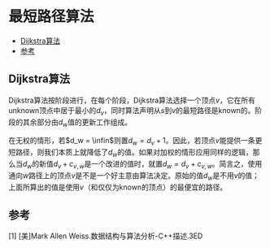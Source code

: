 # 最短路径算法

<!-- vim-markdown-toc GFM -->

* [Dijkstra算法](#dijkstra算法)
* [参考](#参考)

<!-- vim-markdown-toc -->


## Dijkstra算法

Dijkstra算法按阶段进行，在每个阶段，Dijkstra算法选择一个顶点$v$，它在所有unknown顶点中居于最小的$d_v$，同时算法声明从$s$到$v$的最短路径是known的。阶段的其余部分由$d_w$值的更新工作组成。

在无权的情形，若$d_w = \infin$则置$d_w = d_v + 1$。因此，若顶点$v$能提供一条更短路径，则我们本质上就降低了$d_w$的值。如果对加权的情形应用同样的逻辑，那么当$d_w$的新值$d_v + c_{v,w}$是一个改进的值时，就置$d_w = d_v + c_{v, w}$。简言之，使用通向$w$路径上的顶点$v$是不是一个好主意由算法决定。原始的值$d_w$是不用$v$的值；上面所算出的值是使用$v$（和仅仅为known的顶点）的最便宜的路径。



## 参考

[1] [美]Mark Allen Weiss.数据结构与算法分析-C++描述.3ED



